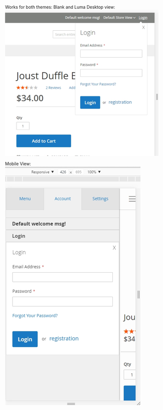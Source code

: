 Works for both themes: Blank and Luma
Desktop view:
![alt tag](https://github.com/Rocketweb-FED/m2-exercises/blob/master/RWNatasha/GlobalLogin/globalLogin_desktop.jpg)

Mobile View:
![alt tag](https://github.com/Rocketweb-FED/m2-exercises/blob/master/RWNatasha/GlobalLogin/globalLogin_mobile.jpg)
